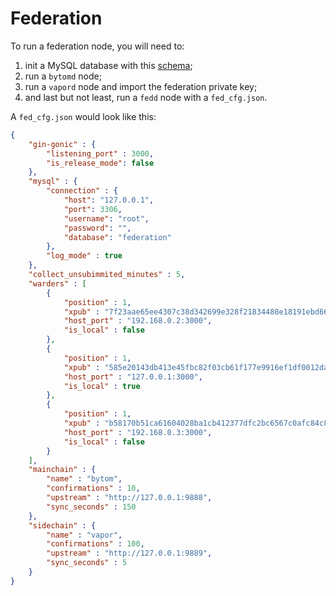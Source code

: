 # Federation

To run a federation node, you will need to:

1. init a MySQL database with this [schema](./federation.sql);
2. run a `bytomd` node;
3. run a `vapord` node and import the federation private key;
4. and last but not least, run a `fedd` node with a `fed_cfg.json`.

A `fed_cfg.json` would look like this:

```json
{
    "gin-gonic" : {
        "listening_port" : 3000,
        "is_release_mode": false
    },
    "mysql" : {
        "connection" : {
            "host": "127.0.0.1",
            "port": 3306,
            "username": "root",
            "password": "",
            "database": "federation"
        },
        "log_mode" : true
    },
    "collect_unsubimmited_minutes" : 5,
    "warders" : [
        {
            "position" : 1,
            "xpub" : "7f23aae65ee4307c38d342699e328f21834488e18191ebd66823d220b5a58303496c9d09731784372bade78d5e9a4a6249b2cfe2e3a85464e5a4017aa5611e47",
            "host_port" : "192.168.0.2:3000",
            "is_local" : false
        },
        {
            "position" : 1,
            "xpub" : "585e20143db413e45fbc82f03cb61f177e9916ef1df0012daa8cbf6dbb1025ce8f98e51ae319327b63505b64fdbbf6d36ef916d79e6dd67d51b0bfe76fe544c5",
            "host_port" : "127.0.0.1:3000",
            "is_local" : true
        },
        {
            "position" : 1,
            "xpub" : "b58170b51ca61604028ba1cb412377dfc2bc6567c0afc84c83aae1c0c297d0227ccf568561df70851f4144bbf069b525129f2434133c145e35949375b22a6c9d",
            "host_port" : "192.168.0.3:3000",
            "is_local" : false
        }
    ],
    "mainchain" : {
        "name" : "bytom",
        "confirmations" : 10,
        "upstream" : "http://127.0.0.1:9888",
        "sync_seconds" : 150
    },
    "sidechain" : {
        "name" : "vapor",
        "confirmations" : 100,
        "upstream" : "http://127.0.0.1:9889",
        "sync_seconds" : 5
    }
}
```
